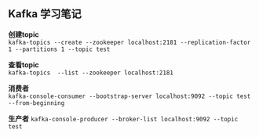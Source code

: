 ## Kafka 学习笔记
**创建topic**  
`kafka-topics --create --zookeeper localhost:2181 --replication-factor 1 --partitions 1 --topic test`

**查看topic**  
`kafka-topics  --list --zookeeper localhost:2181`  

**消费者**  
`kafka-console-consumer --bootstrap-server localhost:9092 --topic test --from-beginning`  

**生产者**
`kafka-console-producer --broker-list localhost:9092 --topic test`  
